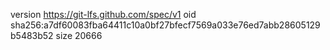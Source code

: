 version https://git-lfs.github.com/spec/v1
oid sha256:a7df60083fba64411c10a0bf27bfecf7569a033e76ed7abb28605129b5483b52
size 20666
